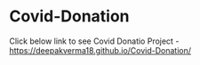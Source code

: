 # Covid-Donation
Click below link to see Covid Donatio Project -
https://deepakverma18.github.io/Covid-Donation/
